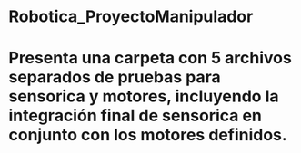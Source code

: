 # Robotica_ProyectoManipulador
# Presenta una carpeta con 5 archivos separados de pruebas para sensorica y motores, incluyendo la integración final de sensorica en conjunto con los motores definidos.
